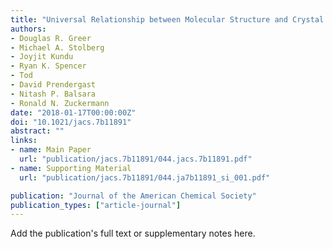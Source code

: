 ```yaml
---
title: "Universal Relationship between Molecular Structure and Crystal Structure in Peptoid Polymers and Prevalence of the <i>cis</i> Backbone Conformation"
authors:
- Douglas R. Greer
- Michael A. Stolberg
- Joyjit Kundu
- Ryan K. Spencer
- Tod
- David Prendergast
- Nitash P. Balsara
- Ronald N. Zuckermann
date: "2018-01-17T00:00:00Z"
doi: "10.1021/jacs.7b11891"
abstract: ""
links:
- name: Main Paper
  url: "publication/jacs.7b11891/044.jacs.7b11891.pdf" 
- name: Supporting Material
  url: "publication/jacs.7b11891/044.ja7b11891_si_001.pdf" 

publication: "Journal of the American Chemical Society"
publication_types: ["article-journal"]
---
```


Add the publication's full text or supplementary notes here.
